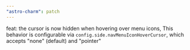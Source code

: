 ```yaml
---
"astro-charm": patch
---
```


feat: the cursor is now hidden when hovering over menu icons, 
    This behavior is configurable via `config.side.navMenuIconHoverCursor`, which accepts "none" (default) and "pointer"